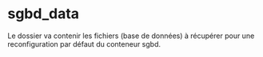 # sgbd_data

Le dossier va contenir les fichiers (base de données) à récupérer pour une reconfiguration par défaut du conteneur sgbd.
